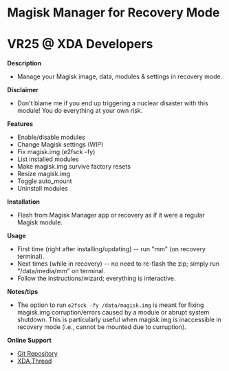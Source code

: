 # Magisk Manager for Recovery Mode
# VR25 @ XDA Developers


**Description**
- Manage your Magisk image, data, modules & settings in recovery mode.


**Disclaimer**
- Don't blame me if you end up triggering a nuclear disaster with this module! You do everything at your own risk.


**Features**
- Enable/disable modules
- Change Magisk settings (WIP)
- Fix magisk.img (e2fsck -fy)
- List installed modules
- Make magisk.img survive factory resets
- Resize magisk.img
- Toggle auto_mount
- Uninstall modules


**Installation**
- Flash from Magisk Manager app or recovery as if it were a regular Magisk module.


**Usage**
- First time (right after installing/updating) -- run "mm" (on recovery terminal).
- Next times (while in recovery) -- no need to re-flash the zip; simply run "/data/media/mm" on terminal.
- Follow the instructions/wizard; everything is interactive.


**Notes/tips**
- The option to run `e2fsck -fy /data/magisk.img` is meant for fixing magisk.img corruption/errors caused by a module or abrupt system shutdown. This is particularly useful when magisk.img is inaccessible in recovery mode (i.e., cannot be mounted due to curruption).


**Online Support**
- [Git Repository](https://github.com/Magisk-Modules-Repo/Magisk-Manager-for-Recovery-Mode)
- [XDA Thread](https://forum.xda-developers.com/apps/magisk/module-tool-magisk-manager-recovery-mode-t3693165)